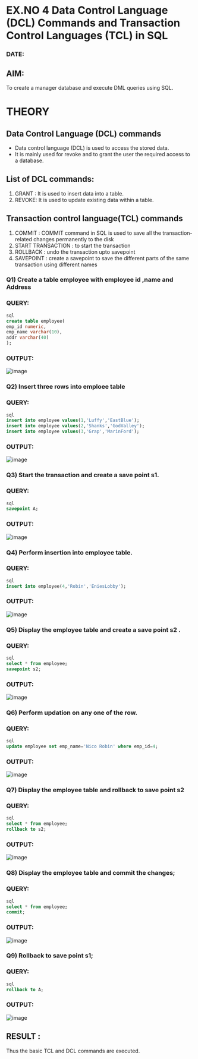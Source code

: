 # EX.NO 4 Data Control Language (DCL) Commands and Transaction Control Languages (TCL) in SQL
### DATE:
## AIM:
To create a manager database and execute DML queries using SQL.

# THEORY
## Data Control Language (DCL) commands
* Data control language (DCL) is used to access the stored data.
* It is mainly used for revoke and to grant the user the required access to a database.
## List of DCL commands: 
1. GRANT : It is used to insert data into a table.
2. REVOKE: It is used to update existing data within a table.
## Transaction control language(TCL) commands
1. COMMIT : COMMIT command in SQL is used to save all the transaction-related changes permanently to the disk
2. START TRANSACTION : to start the transaction
3. ROLLBACK : undo the transaction upto savepoint 
4. SAVEPOINT : create a savepoint to save the different parts of the same transaction using different names

### Q1) Create a table employee with employee id ,name and Address

### QUERY:
```sql
sql
create table employee(
emp_id numeric,
emp_name varchar(10),
addr varchar(40)
);
```

### OUTPUT:
![image](https://github.com/NITHISH74/DBMS/assets/94164665/c4cab10d-4e7b-43e3-bd27-0c1b05d72a51)

### Q2) Insert three rows into emploee table 
### QUERY:
```sql
sql
insert into employee values(1,'Luffy','EastBlue');
insert into employee values(2,'Shanks','GodValley');
insert into employee values(3,'Grap','MarinFord');
```

### OUTPUT:
![image](https://github.com/NITHISH74/DBMS/assets/94164665/cc54e921-a030-414c-a435-5acef8af12bb)

### Q3) Start the transaction and create a save point s1.

### QUERY:
```sql
sql
savepoint A;
```

### OUTPUT:
![image](https://github.com/NITHISH74/DBMS/assets/94164665/49e6e831-20fe-4bf8-b56e-1e333fa6c3c3)

### Q4) Perform insertion into employee table.

### QUERY:
```sql
sql
insert into employee(4,'Robin','EniesLobby');
```

### OUTPUT:
![image](https://github.com/NITHISH74/DBMS/assets/94164665/1277f006-3a41-46f9-8ad1-08e874ec3b1a)


### Q5)	Display the employee table and create a save point s2 .
### QUERY:

```sql
sql
select * from employee;
savepoint s2;
```



### OUTPUT:
![image](https://github.com/NITHISH74/DBMS/assets/94164665/e7fca0ef-23d6-4a2a-b02c-aa865032db75)


### Q6)	Perform updation on any one of the row.
### QUERY:
```sql
sql
update employee set emp_name='Nico Robin' where emp_id=4;
```

### OUTPUT:
![image](https://github.com/NITHISH74/DBMS/assets/94164665/50e2ef49-513c-43ad-ad2a-c4971fd0fc7a)


### Q7) Display the employee table and rollback to  save point s2 
### QUERY:
```sql
sql
select * from employee;
rollback to s2;

```

### OUTPUT:
![image](https://github.com/NITHISH74/DBMS/assets/94164665/f9b6fbb2-a118-4360-a7d2-3fa4f6d85a25)


### Q8) Display the employee table and commit the changes; 
### QUERY:
```sql
sql
select * from employee;
commit;
```

### OUTPUT:
![image](https://github.com/NITHISH74/DBMS/assets/94164665/f64c5b14-4d95-4a9d-95a3-1322d3bd9eea)


### Q9) Rollback to save point s1;
### QUERY:
```sql
sql
rollback to A;
```

### OUTPUT:
![image](https://github.com/NITHISH74/DBMS/assets/94164665/82262c70-5160-4625-b724-cd3c4370d07e)




## RESULT :
Thus the basic TCL and DCL commands are executed.
